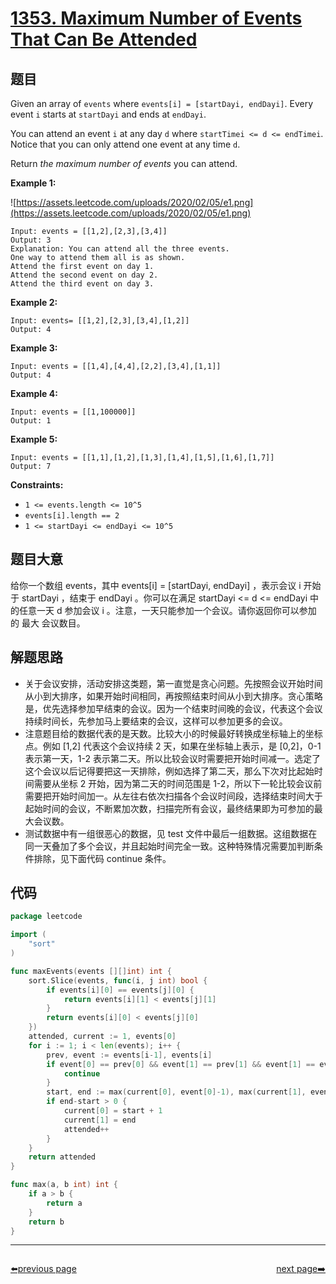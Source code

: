 # [1353. Maximum Number of Events That Can Be Attended](https://leetcode.com/problems/maximum-number-of-events-that-can-be-attended/)


## 题目

Given an array of `events` where `events[i] = [startDayi, endDayi]`. Every event `i` starts at `startDayi` and ends at `endDayi`.

You can attend an event `i` at any day `d` where `startTimei <= d <= endTimei`. Notice that you can only attend one event at any time `d`.

Return *the maximum number of events* you can attend.

**Example 1:**

![https://assets.leetcode.com/uploads/2020/02/05/e1.png](https://assets.leetcode.com/uploads/2020/02/05/e1.png)

```
Input: events = [[1,2],[2,3],[3,4]]
Output: 3
Explanation: You can attend all the three events.
One way to attend them all is as shown.
Attend the first event on day 1.
Attend the second event on day 2.
Attend the third event on day 3.

```

**Example 2:**

```
Input: events= [[1,2],[2,3],[3,4],[1,2]]
Output: 4

```

**Example 3:**

```
Input: events = [[1,4],[4,4],[2,2],[3,4],[1,1]]
Output: 4

```

**Example 4:**

```
Input: events = [[1,100000]]
Output: 1

```

**Example 5:**

```
Input: events = [[1,1],[1,2],[1,3],[1,4],[1,5],[1,6],[1,7]]
Output: 7

```

**Constraints:**

- `1 <= events.length <= 10^5`
- `events[i].length == 2`
- `1 <= startDayi <= endDayi <= 10^5`

## 题目大意

给你一个数组 events，其中 events[i] = [startDayi, endDayi] ，表示会议 i 开始于 startDayi ，结束于 endDayi 。你可以在满足 startDayi <= d <= endDayi 中的任意一天 d 参加会议 i 。注意，一天只能参加一个会议。请你返回你可以参加的 最大 会议数目。

## 解题思路

- 关于会议安排，活动安排这类题，第一直觉是贪心问题。先按照会议开始时间从小到大排序，如果开始时间相同，再按照结束时间从小到大排序。贪心策略是，优先选择参加早结束的会议。因为一个结束时间晚的会议，代表这个会议持续时间长，先参加马上要结束的会议，这样可以参加更多的会议。
- 注意题目给的数据代表的是天数。比较大小的时候最好转换成坐标轴上的坐标点。例如 [1,2] 代表这个会议持续 2 天，如果在坐标轴上表示，是 [0,2]，0-1 表示第一天，1-2 表示第二天。所以比较会议时需要把开始时间减一。选定了这个会议以后记得要把这一天排除，例如选择了第二天，那么下次对比起始时间需要从坐标 2 开始，因为第二天的时间范围是 1-2，所以下一轮比较会议前需要把开始时间加一。从左往右依次扫描各个会议时间段，选择结束时间大于起始时间的会议，不断累加次数，扫描完所有会议，最终结果即为可参加的最大会议数。
- 测试数据中有一组很恶心的数据，见 test 文件中最后一组数据。这组数据在同一天叠加了多个会议，并且起始时间完全一致。这种特殊情况需要加判断条件排除，见下面代码 continue 条件。

## 代码

```go
package leetcode

import (
	"sort"
)

func maxEvents(events [][]int) int {
	sort.Slice(events, func(i, j int) bool {
		if events[i][0] == events[j][0] {
			return events[i][1] < events[j][1]
		}
		return events[i][0] < events[j][0]
	})
	attended, current := 1, events[0]
	for i := 1; i < len(events); i++ {
		prev, event := events[i-1], events[i]
		if event[0] == prev[0] && event[1] == prev[1] && event[1] == event[0] {
			continue
		}
		start, end := max(current[0], event[0]-1), max(current[1], event[1])
		if end-start > 0 {
			current[0] = start + 1
			current[1] = end
			attended++
		}
	}
	return attended
}

func max(a, b int) int {
	if a > b {
		return a
	}
	return b
}
```



----------------------------------------------
<div style="display: flex;justify-content: space-between;align-items: center;">
<p><a href="https://books.halfrost.com/leetcode/ChapterFour/1300~1399/1337.The-K-Weakest-Rows-in-a-Matrix/">⬅️previous page</a></p>
<p><a href="https://books.halfrost.com/leetcode/ChapterFour/1300~1399/1380.Lucky-Numbers-in-a-Matrix/">next page➡️</a></p>
</div>
